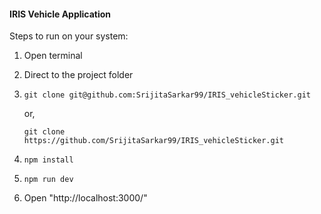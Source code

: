 #### IRIS Vehicle Application

Steps to run on your system:

1. Open terminal
2. Direct to the project folder
3. `git clone git@github.com:SrijitaSarkar99/IRIS_vehicleSticker.git`
   
   or,

   `git clone https://github.com/SrijitaSarkar99/IRIS_vehicleSticker.git`
4. `npm install`
5. `npm run dev`
6. Open "http://localhost:3000/"